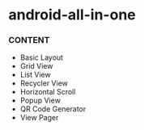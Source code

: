 # android-all-in-one

### CONTENT
- Basic Layout
- Grid View
- List View
- Recycler View
- Horizontal Scroll
- Popup View
- QR Code Generator
- View Pager
